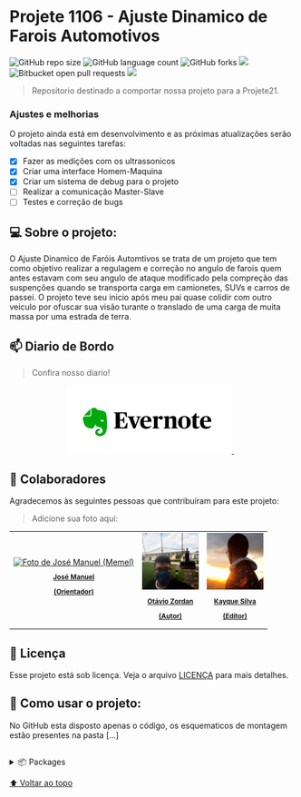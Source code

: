 # Projete 1106 - Ajuste Dinamico de Farois Automotivos

<!---Esses são exemplos. Veja https://shields.io para outras pessoas ou para personalizar este conjunto de escudos. Você pode querer incluir dependências, status do projeto e informações de licença aqui--->

![GitHub repo size](https://img.shields.io/github/repo-size/otaviozordan/21Proj06?style=for-the-badge)
![GitHub language count](https://img.shields.io/github/languages/count/otaviozordan/21Proj06?style=for-the-badge)
![GitHub forks](https://img.shields.io/github/forks/otaviozordan/21Proj06?style=for-the-badge)
<img src="https://img.shields.io/github/contributors/otaviozordan/21Proj06?style=for-the-badge"/>
![Bitbucket open pull requests](https://img.shields.io/bitbucket/pr-raw/otaviozordan/21Proj06?style=for-the-badge)
<img src="https://img.shields.io/github/license/otaviozordan/21Proj06?style=for-the-badge"/>

> Repositorio destinado a comportar nossa projeto para a Projete21.

### Ajustes e melhorias

O projeto ainda está em desenvolvimento e as próximas atualizações serão voltadas nas seguintes tarefas:

- [x] Fazer as medições com os ultrassonicos
- [x] Criar uma interface Homem-Maquina
- [x] Criar um sistema de debug para o projeto
- [ ] Realizar a comunicação Master-Slave
- [ ] Testes e correção de bugs

## 💻 Sobre o projeto:
O Ajuste Dinamico de Faróis Automtivos se trata de um projeto que tem como objetivo realizar a regulagem e correção no angulo de farois quem antes estavam com seu angulo de ataque modificado pela compreção das suspenções quando se transporta carga em camionetes, SUVs e carros de passei.
O projeto teve seu inicio após meu pai quase colidir com outro veiculo por ofuscar sua visão turante o translado de uma carga de muita massa por uma estrada de terra.

## 📫 Diario de Bordo
> Confira nosso diario!
<p align='center'>
 
  <a href="https://www.evernote.com/shard/s514/sh/6707ce40-a144-d16c-2ce9-a178e2f5d89f/bb6ba8ba6df5936f6250cbdbbc6b583c">
    <img height="120em" src="https://github.com/otaviozordan/21Proj06/blob/main/img/Evernote-Logo.png" />  
  </a>&nbsp;&nbsp;
</p>

## 🤝 Colaboradores

Agradecemos às seguintes pessoas que contribuíram para este projeto:
>Adicione sua foto aqui:

<table>
  <tr>
    <td align="center">
      <a href="#">
        <img src="" width="100px;" alt="Foto de José Manuel (Memel)"/><br>
        <sub>
          <b><p>José Manuel</p><p>(Orientador)</p></b>
        </sub>
      </a>
    </td>
    <td align="center">
      <a href="https://instagram.com/otaviozordan">
        <img src="https://github.com/otaviozordan/21Proj06/blob/main/img/Foto%20Ot%C3%A1vio.jpeg" width="100px;" alt="Foto do Otávio Zordan no GitHub" width="100px;" alt="Foto do Otávio Zordan no GitHub"/><br>
        <sub>
          <b><p>Otávio Zordan</p><p>(Autor)</p></b>
        </sub>
      </a>
    </td>
    <td align="center">
      <a href="https://www.instagram.com/kayque_sfa/">
        <img src="https://github.com/otaviozordan/21Proj06/blob/main/img/Foto%20Kayque.png" width="100px;" alt="Foto do Kayque"/><br>
        <sub>
         <b><p>Kayque Silva</p><p>(Editor)</p></b>
        </sub>
      </a>
    </td>
  </tr>
</table>

## 📝 Licença

Esse projeto está sob licença. Veja o arquivo [LICENÇA](https://github.com/otaviozordan/21Proj06/blob/main/LICENSE) para mais detalhes.

## 🚀 Como usar o projeto:
No GitHub esta disposto apenas o código, os esquematicos de montagem estão presentes na pasta [...] 

##
<p>
<details>
  <summary>📦 Packages</summary>
⭐ 
</details>
</p>

  [⬆ Voltar ao topo](#)<br>


